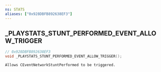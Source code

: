 ```yaml
---
ns: STATS
aliases: ["0x928DBFB892638EF3"]
---
```

## _PLAYSTATS_STUNT_PERFORMED_EVENT_ALLOW_TRIGGER

```c
// 0x928DBFB892638EF3
void _PLAYSTATS_STUNT_PERFORMED_EVENT_ALLOW_TRIGGER();
```

```
Allows CEventNetworkStuntPerformed to be triggered.
```

